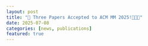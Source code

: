 ```yaml
---
layout: post
title: "📢 Three Papers Accepted to ACM MM 2025!🎉🎉🎉"
date: 2025-07-08
categories: [news, publications]
featured: true
---
```



